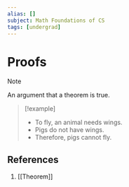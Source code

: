 ```yaml
---
alias: []
subject: Math Foundations of CS
tags: [undergrad]
---
```

# Proofs


> [!note]
> An argument that a theorem is true.

> [!example]
> - To fly, an animal needs wings.
> - Pigs do not have wings.
> - Therefore, pigs cannot fly.

## References
1. [[Theorem]]